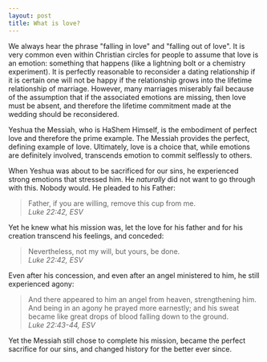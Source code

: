 ```yaml
---
layout: post
title: What is love?
---
```

We always hear the phrase "falling in love" and "falling out of love".  It is very common even within Christian circles for people to assume that love is an emotion: something that happens (like a lightning bolt or a chemistry experiment).  It is perfectly reasonable to reconsider a dating relationship if it is certain one will not be happy if the relationship grows into the lifetime relationship of marriage.  However, many marriages miserably fail because of the assumption that if the associated emotions are missing, then love must be absent, and therefore the lifetime commitment made at the wedding should be reconsidered.

Yeshua the Messiah, who is HaShem Himself, is the embodiment of perfect love and therefore the prime example.  The Messiah provides the perfect, defining example of love.  Ultimately, love is a choice that, while emotions are definitely involved, transcends emotion to commit selflessly to others.

When Yeshua was about to be sacrificed for our sins, he experienced strong emotions that stressed him.  He *naturally* did not want to go through with this.  Nobody would.  He pleaded to his Father:

> Father, if you are willing, remove this cup from me.  
> *Luke 22:42, ESV*

Yet he knew what his mission was, let the love for his father and for his creation transcend his feelings, and conceded:

> Nevertheless, not my will, but yours, be done.  
> *Luke 22:42, ESV*

Even after his concession, and even after an angel ministered to him, he still experienced agony:

> And there appeared to him an angel from heaven, strengthening him.  And being in an agony he prayed more earnestly; and his sweat became like great drops of blood falling down to the ground.  
> *Luke 22:43-44, ESV*

Yet the Messiah still chose to complete his mission, became the perfect sacrifice for our sins, and changed history for the better ever since.

